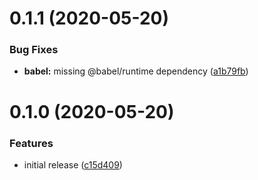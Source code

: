 # 0.1.1 (2020-05-20)

### Bug Fixes

* **babel:** missing @babel/runtime dependency ([a1b79fb](https://github.com/lukecarr/joodle/commit/a1b79fbb787a417c035f9eb5e793d7a1a78dcbb7))

# 0.1.0 (2020-05-20)

### Features

- initial release ([c15d409](https://github.com/lukecarr/joodle/commit/c15d4093fe8ca559229a59162c4fca98ea5946ff))
